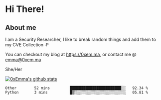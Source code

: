 # Hi There!

## About me
I am a Security Researcher, I like to break random things and add them to my CVE Collection :P 

You can checkout my blog at https://0xem.ma, or contact me @ [emma@0xem.ma](mailto:emma@0xem.ma)

She/Her

[![0xEmma's github stats](https://github-readme-stats.vercel.app/api?username=0xEmma&count_private=true&show_icons=true&theme=dark)](https://github.com/0xEmma)
<!--START_SECTION:waka-->
```text
Other        52 mins         ███████████████████████░░   92.34 % 
Python       3 mins          █▒░░░░░░░░░░░░░░░░░░░░░░░   05.81 % 
```
<!--END_SECTION:waka-->
